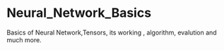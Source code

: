 # Neural_Network_Basics
Basics of Neural Network,Tensors, its working , algorithm, evalution and much more.
